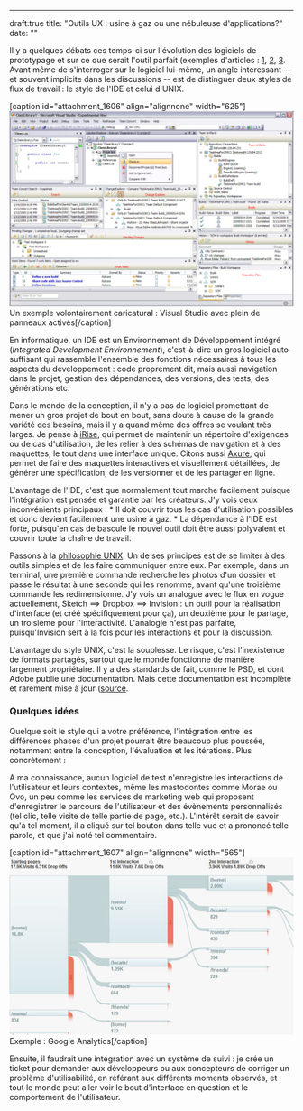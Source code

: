 ---
draft:true
title: "Outils UX : usine à gaz ou une nébuleuse d'applications?"
date: ""

Il y a quelques débats ces temps-ci sur l'évolution des logiciels de prototypage et sur ce que serait l'outil parfait (exemples d'articles : [1](http://grafiskjournal.com/archive/envisioning-the-perfect-design-app), [2](https://medium.com/startup-study-group/designer-desperately-looking-for-scalability-design-tools-f04478a12d42#.w49saisuc), [3](http://www.subtraction.com/2015/05/07/the-state-of-design-tools/). Avant même de s'interroger sur le logiciel lui-même, un angle intéressant -- et souvent implicite dans les discussions -- est de distinguer deux styles de flux de travail : le style de l'IDE et celui d'UNIX.

\[caption id="attachment\_1606" align="alignnone" width="625"\]![Un exemple volontairement caricatural : Visual Studio avec plein de panneaux activés](images/vsclient-1024x702.png) Un exemple volontairement caricatural : Visual Studio avec plein de panneaux activés\[/caption\]

En informatique, un IDE est un Environnement de Développement intégré (_Integrated Development Environnement_), c'est-à-dire un gros logiciel auto-suffisant qui rassemble l'ensemble des fonctions nécessaires à tous les aspects du développement : code proprement dit, mais aussi navigation dans le projet, gestion des dépendances, des versions, des tests, des générations etc.

Dans le monde de la conception, il n'y a pas de logiciel promettant de mener un gros projet de bout en bout, sans doute à cause de la grande variété des besoins, mais il y a quand même des offres se voulant très larges. Je pense à [iRise](http://www.irise.com/), qui permet de maintenir un répertoire d'exigences ou de cas d'utilisation, de les relier à des schémas de navigation et à des maquettes, le tout dans une interface unique. Citons aussi [Axure](HTTP://Axure.com), qui permet de faire des maquettes interactives et visuellement détaillées, de générer une spécification, de les versionner et de les partager en ligne.

L'avantage de l'IDE, c'est que normalement tout marche facilement puisque l'intégration est pensée et garantie par les créateurs. J'y vois deux inconvénients principaux : \* Il doit couvrir tous les cas d'utilisation possibles et donc devient facilement une usine à gaz. \* La dépendance à l'IDE est forte, puisqu'en cas de bascule le nouvel outil doit être aussi polyvalent et couvrir toute la chaîne de travail.

Passons à la [philosophie UNIX](http://www.catb.org/esr/writings/taoup/html/ch01s06.html). Un de ses principes est de se limiter à des outils simples et de les faire communiquer entre eux. Par exemple, dans un terminal, une première commande recherche les photos d'un dossier et passe le résultat à une seconde qui les renomme, avant qu'une troisième commande les redimensionne. J'y vois un analogue avec le flux en vogue actuellement, Sketch ==> Dropbox ==> Invision : un outil pour la réalisation d'interface (et créé spécifiquement pour ça), un deuxième pour le partage, un troisième pour l'interactivité. L'analogie n'est pas parfaite, puisqu'Invision sert à la fois pour les interactions et pour la discussion.

L'avantage du style UNIX, c'est la souplesse. Le risque, c'est l'inexistence de formats partagés, surtout que le monde fonctionne de manière largement propriétaire. Il y a des standards de fait, comme le PSD, et dont Adobe publie une documentation. Mais cette documentation est incomplète et rarement mise à jour ([source](https://github.com/layervault/psd.rb/wiki/Anatomy-of-a-PSD-File).

### Quelques idées

Quelque soit le style qui a votre préférence, l'intégration entre les différences phases d'un projet pourrait être beaucoup plus poussée, notamment entre la conception, l'évaluation et les itérations. Plus concrètement :

A ma connaissance, aucun logiciel de test n'enregistre les interactions de l'utilisateur et leurs contextes, même les mastodontes comme Morae ou Ovo, un peu comme les services de marketing web qui proposent d'enregistrer le parcours de l'utilisateur et des évènements personnalisés (tel clic, telle visite de telle partie de page, etc.). L'intérêt serait de savoir qu'à tel moment, il a cliqué sur tel bouton dans telle vue et a prononcé telle parole, et que j'ai noté tel commentaire.

\[caption id="attachment\_1607" align="alignnone" width="565"\]![Exemple : Google Analytics](images/2015-12-29_10h52_31.png) Exemple : Google Analytics\[/caption\]

Ensuite, il faudrait une intégration avec un système de suivi : je crée un ticket pour demander aux développeurs ou aux concepteurs de corriger un problème d'utilisabilité, en référant aux différents moments observés, et tout le monde peut aller voir le bout d'interface en question et le comportement de l'utilisateur.
